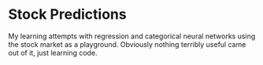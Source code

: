 # Stock Predictions
My learning attempts with regression and categorical neural networks using the stock market as a playground. Obviously nothing terribly useful came out of it, just learning code.
